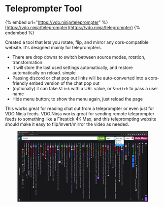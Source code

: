 # Teleprompter Tool

{% embed url="https://vdo.ninja/teleprompter" %}
[https://vdo.ninja/teleprompter](https://vdo.ninja/teleprompter)
{% endembed %}

Created a tool that lets you rotate, flip, and mirror any cors-compatible website. It's designed mainly for teleprompters.

* There are drop downs to switch between source modes, rotation, transformation
* It will store the last used settings automatically, and restore automatically on reload. simple
* Passing discord or chat pop out links will be auto-converted into a cors-friendly embed version of the chat pop out
* (optionally) it can take `&link` with a URL value, or `&twitch` to pass a user name
* Hide menu button; to show the menu again, just reload the page

This works great for reading chat out from a teleprompter or even just for VDO.Ninja feeds. VDO.Ninja works great for sending remote teleprompter feeds to something like a Firestick 4K Max, and this teleprompting website should make it easy to flip/invert/mirror the video as needed.

<figure><img src="../.gitbook/assets/image (7).png" alt=""><figcaption></figcaption></figure>
